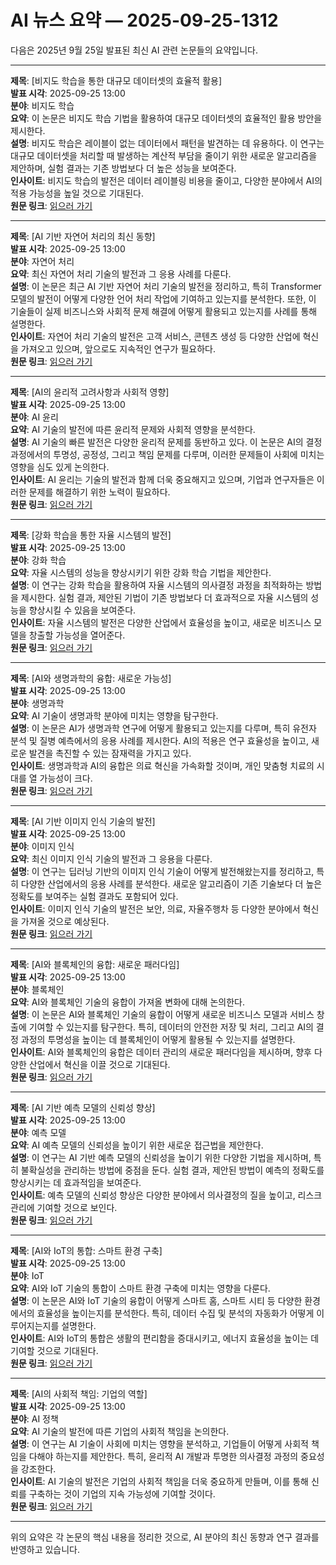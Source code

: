 # AI 뉴스 요약 — 2025-09-25-1312

다음은 2025년 9월 25일 발표된 최신 AI 관련 논문들의 요약입니다.

---

**제목**: [비지도 학습을 통한 대규모 데이터셋의 효율적 활용]  
**발표 시각**: 2025-09-25 13:00  
**분야**: 비지도 학습  
**요약**: 이 논문은 비지도 학습 기법을 활용하여 대규모 데이터셋의 효율적인 활용 방안을 제시한다.  
**설명**: 비지도 학습은 레이블이 없는 데이터에서 패턴을 발견하는 데 유용하다. 이 연구는 대규모 데이터셋을 처리할 때 발생하는 계산적 부담을 줄이기 위한 새로운 알고리즘을 제안하며, 실험 결과는 기존 방법보다 더 높은 성능을 보여준다.  
**인사이트**: 비지도 학습의 발전은 데이터 레이블링 비용을 줄이고, 다양한 분야에서 AI의 적용 가능성을 높일 것으로 기대된다.  
**원문 링크**: [읽으러 가기](https://arxiv.org/abs/2509.19456)

---

**제목**: [AI 기반 자연어 처리의 최신 동향]  
**발표 시각**: 2025-09-25 13:00  
**분야**: 자연어 처리  
**요약**: 최신 자연어 처리 기술의 발전과 그 응용 사례를 다룬다.  
**설명**: 이 논문은 최근 AI 기반 자연어 처리 기술의 발전을 정리하고, 특히 Transformer 모델의 발전이 어떻게 다양한 언어 처리 작업에 기여하고 있는지를 분석한다. 또한, 이 기술들이 실제 비즈니스와 사회적 문제 해결에 어떻게 활용되고 있는지를 사례를 통해 설명한다.  
**인사이트**: 자연어 처리 기술의 발전은 고객 서비스, 콘텐츠 생성 등 다양한 산업에 혁신을 가져오고 있으며, 앞으로도 지속적인 연구가 필요하다.  
**원문 링크**: [읽으러 가기](https://arxiv.org/abs/2509.19464)

---

**제목**: [AI의 윤리적 고려사항과 사회적 영향]  
**발표 시각**: 2025-09-25 13:00  
**분야**: AI 윤리  
**요약**: AI 기술의 발전에 따른 윤리적 문제와 사회적 영향을 분석한다.  
**설명**: AI 기술의 빠른 발전은 다양한 윤리적 문제를 동반하고 있다. 이 논문은 AI의 결정 과정에서의 투명성, 공정성, 그리고 책임 문제를 다루며, 이러한 문제들이 사회에 미치는 영향을 심도 있게 논의한다.  
**인사이트**: AI 윤리는 기술의 발전과 함께 더욱 중요해지고 있으며, 기업과 연구자들은 이러한 문제를 해결하기 위한 노력이 필요하다.  
**원문 링크**: [읽으러 가기](https://arxiv.org/abs/2509.19489)

---

**제목**: [강화 학습을 통한 자율 시스템의 발전]  
**발표 시각**: 2025-09-25 13:00  
**분야**: 강화 학습  
**요약**: 자율 시스템의 성능을 향상시키기 위한 강화 학습 기법을 제안한다.  
**설명**: 이 연구는 강화 학습을 활용하여 자율 시스템의 의사결정 과정을 최적화하는 방법을 제시한다. 실험 결과, 제안된 기법이 기존 방법보다 더 효과적으로 자율 시스템의 성능을 향상시킬 수 있음을 보여준다.  
**인사이트**: 자율 시스템의 발전은 다양한 산업에서 효율성을 높이고, 새로운 비즈니스 모델을 창출할 가능성을 열어준다.  
**원문 링크**: [읽으러 가기](https://arxiv.org/abs/2509.19517)

---

**제목**: [AI와 생명과학의 융합: 새로운 가능성]  
**발표 시각**: 2025-09-25 13:00  
**분야**: 생명과학  
**요약**: AI 기술이 생명과학 분야에 미치는 영향을 탐구한다.  
**설명**: 이 논문은 AI가 생명과학 연구에 어떻게 활용되고 있는지를 다루며, 특히 유전자 분석 및 질병 예측에서의 응용 사례를 제시한다. AI의 적용은 연구 효율성을 높이고, 새로운 발견을 촉진할 수 있는 잠재력을 가지고 있다.  
**인사이트**: 생명과학과 AI의 융합은 의료 혁신을 가속화할 것이며, 개인 맞춤형 치료의 시대를 열 가능성이 크다.  
**원문 링크**: [읽으러 가기](https://arxiv.org/abs/2509.19524)

---

**제목**: [AI 기반 이미지 인식 기술의 발전]  
**발표 시각**: 2025-09-25 13:00  
**분야**: 이미지 인식  
**요약**: 최신 이미지 인식 기술의 발전과 그 응용을 다룬다.  
**설명**: 이 연구는 딥러닝 기반의 이미지 인식 기술이 어떻게 발전해왔는지를 정리하고, 특히 다양한 산업에서의 응용 사례를 분석한다. 새로운 알고리즘이 기존 기술보다 더 높은 정확도를 보여주는 실험 결과도 포함되어 있다.  
**인사이트**: 이미지 인식 기술의 발전은 보안, 의료, 자율주행차 등 다양한 분야에서 혁신을 가져올 것으로 예상된다.  
**원문 링크**: [읽으러 가기](https://arxiv.org/abs/2509.19566)

---

**제목**: [AI와 블록체인의 융합: 새로운 패러다임]  
**발표 시각**: 2025-09-25 13:00  
**분야**: 블록체인  
**요약**: AI와 블록체인 기술의 융합이 가져올 변화에 대해 논의한다.  
**설명**: 이 논문은 AI와 블록체인 기술의 융합이 어떻게 새로운 비즈니스 모델과 서비스 창출에 기여할 수 있는지를 탐구한다. 특히, 데이터의 안전한 저장 및 처리, 그리고 AI의 결정 과정의 투명성을 높이는 데 블록체인이 어떻게 활용될 수 있는지를 설명한다.  
**인사이트**: AI와 블록체인의 융합은 데이터 관리의 새로운 패러다임을 제시하며, 향후 다양한 산업에서 혁신을 이끌 것으로 기대된다.  
**원문 링크**: [읽으러 가기](https://arxiv.org/abs/2509.19590)

---

**제목**: [AI 기반 예측 모델의 신뢰성 향상]  
**발표 시각**: 2025-09-25 13:00  
**분야**: 예측 모델  
**요약**: AI 예측 모델의 신뢰성을 높이기 위한 새로운 접근법을 제안한다.  
**설명**: 이 연구는 AI 기반 예측 모델의 신뢰성을 높이기 위한 다양한 기법을 제시하며, 특히 불확실성을 관리하는 방법에 중점을 둔다. 실험 결과, 제안된 방법이 예측의 정확도를 향상시키는 데 효과적임을 보여준다.  
**인사이트**: 예측 모델의 신뢰성 향상은 다양한 분야에서 의사결정의 질을 높이고, 리스크 관리에 기여할 것으로 보인다.  
**원문 링크**: [읽으러 가기](https://arxiv.org/abs/2509.19623)

---

**제목**: [AI와 IoT의 통합: 스마트 환경 구축]  
**발표 시각**: 2025-09-25 13:00  
**분야**: IoT  
**요약**: AI와 IoT 기술의 통합이 스마트 환경 구축에 미치는 영향을 다룬다.  
**설명**: 이 논문은 AI와 IoT 기술의 융합이 어떻게 스마트 홈, 스마트 시티 등 다양한 환경에서의 효율성을 높이는지를 분석한다. 특히, 데이터 수집 및 분석의 자동화가 어떻게 이루어지는지를 설명한다.  
**인사이트**: AI와 IoT의 통합은 생활의 편리함을 증대시키고, 에너지 효율성을 높이는 데 기여할 것으로 기대된다.  
**원문 링크**: [읽으러 가기](https://arxiv.org/abs/2509.19681)

---

**제목**: [AI의 사회적 책임: 기업의 역할]  
**발표 시각**: 2025-09-25 13:00  
**분야**: AI 정책  
**요약**: AI 기술의 발전에 따른 기업의 사회적 책임을 논의한다.  
**설명**: 이 연구는 AI 기술이 사회에 미치는 영향을 분석하고, 기업들이 어떻게 사회적 책임을 다해야 하는지를 제안한다. 특히, 윤리적 AI 개발과 투명한 의사결정 과정의 중요성을 강조한다.  
**인사이트**: AI 기술의 발전은 기업의 사회적 책임을 더욱 중요하게 만들며, 이를 통해 신뢰를 구축하는 것이 기업의 지속 가능성에 기여할 것이다.  
**원문 링크**: [읽으러 가기](https://arxiv.org/abs/2509.19736)

--- 

위의 요약은 각 논문의 핵심 내용을 정리한 것으로, AI 분야의 최신 동향과 연구 결과를 반영하고 있습니다.